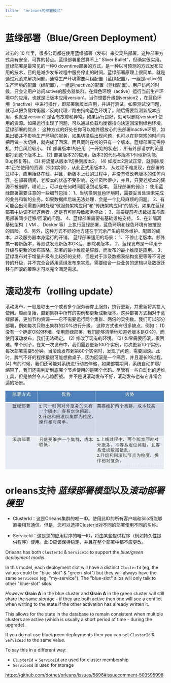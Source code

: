 ```yaml
---
title:  "orleans的部署模式"
---
```




# 蓝绿部署（Blue/Green Deployment）

过去的 10 年里，很多公司都在使用蓝绿部署（发布）来实现热部署，这种部署方式具有安全、可靠的特点。蓝绿部署虽然算不上“ Sliver Bullet”，但确实很实用。
蓝绿部署是最常见的一种0 downtime部署的方式，是一种以可预测的方式发布应用的技术，目的是减少发布过程中服务停止的时间。蓝绿部署原理上很简单，就是通过冗余来解决问题。通常生产环境需要两组配置（蓝绿配置），一组是active的生产环境的配置（绿配置），一组是inactive的配置（蓝绿配置）。用户访问的时候，只会让用户访问active的服务器集群。在绿色环境（active）运行当前生产环境中的应用，也就是旧版本应用version1。当你想要升级到version2 ，在蓝色环境（inactive）中进行操作，即部署新版本应用，并进行测试。如果测试没问题，就可以把负载均衡器／反向代理／路由指向蓝色环境了。随后需要监测新版本应用，也就是version2 是否有故障和异常。如果运行良好，就可以删除version1 使用的资源。如果运行出现了问题，可以通过负载均衡器指向快速回滚到绿色环境。
蓝绿部署的优点：
这种方式的好处在你可以始终很放心的去部署inactive环境，如果出错并不影响生产环境的服务，如果切换后出现问题，也可以在非常短的时间内把再做一次切换，就完成了回滚。而且同时在线的只有一个版本。蓝绿部署无需停机，并且风险较小。
(1) 部署版本1的应用（一开始的状态），所有外部请求的流量都打到这个版本上。
(2) 部署版本2的应用，版本2的代码与版本1不同(新功能、Bug修复等)。
(3) 将流量从版本1切换到版本2。
(4) 如版本2测试正常，就删除版本1正在使用的资源（例如实例），从此正式用版本2。
从过程不难发现，在部署的过程中，应用始终在线。并且，新版本上线的过程中，并没有修改老版本的任何内容，在部署期间，老版本的状态不受影响。这样风险很小，并且，只要老版本的资源不被删除，理论上，可以在任何时间回滚到老版本。
蓝绿部署的弱点：
使用蓝绿部署需要注意的一些细节包括：
1、当切换到蓝色环境时，需要妥当处理未完成的业务和新的业务。如果数据库后端无法处理，会是一个比较麻烦的问题。
2、有可能会出现需要同时处理“微服务架构应用”和“传统架构应用”的情况，如果在蓝绿部署中协调不好这两者，还是有可能导致服务停止；
3、需要提前考虑数据库与应用部署同步迁移/回滚的问题。
4、蓝绿部署需要有基础设施支持。
5、在非隔离基础架构（ VM 、 Docker 等）上执行蓝绿部署，蓝色环境和绿色环境有被摧毁的风险。
6、另外，这种方式不好的地方还在于冗余产生的额外维护、配置的成本，以及服务器本身运行的开销。
蓝绿部署适用的场景：
1、不停止老版本，额外搞一套新版本，等测试发现新版本OK后，删除老版本。
2、蓝绿发布是一种用于升级与更新的发布策略，部署的最小维度是容器，而发布的最小维度是应用。
3、蓝绿发布对于增量升级有比较好的支持，但是对于涉及数据表结构变更等等不可逆转的升级，并不完全合适用蓝绿发布来实现，需要结合一些业务的逻辑以及数据迁移与回滚的策略才可以完全满足需求。

 

# 滚动发布（rolling update）

滚动发布，一般是取出一个或者多个服务器停止服务，执行更新，并重新将其投入使用。周而复始，直到集群中所有的实例都更新成新版本。这种部署方式相对于蓝绿部署，更加节约资源——它不需要运行两个集群、两倍的实例数。我们可以部分部署，例如每次只取出集群的20%进行升级。
这种方式也有很多缺点，例如：
(1) 没有一个确定OK的环境。使用蓝绿部署，我们能够清晰地知道老版本是OK的，而使用滚动发布，我们无法确定。
(2) 修改了现有的环境。
(3) 如果需要回滚，很困难。举个例子，在某一次发布中，我们需要更新100个实例，每次更新10个实例，每次部署需要5分钟。当滚动发布到第80个实例时，发现了问题，需要回滚。此时，脾气不好的程序猿很可能想掀桌子，因为回滚是一个痛苦，并且漫长的过程。
(4) 有的时候，我们还可能对系统进行动态伸缩，如果部署期间，系统自动扩容/缩容了，我们还需判断到底哪个节点使用的是哪个代码。尽管有一些自动化的运维工具，但是依然令人心惊胆战。
并不是说滚动发布不好，滚动发布也有它非常合适的场景。


![img](../../assets/images/2020-02-03-orleans-Deployment/20190516171224267.png)



# orleans支持 *蓝绿部署模型*以及*滚动部署模型*

- ClusterId：这是Orleans集群的唯一ID。使用此ID的所有客户端和Silo将能够直接相互通信。但是，您可以选择ClusterId对不同的部署使用不同的名称。

- ServiceId：这是您的应用程序的唯一ID，将由某些提供程序（例如持久性提供程序）使用。此ID应该保持稳定，并且在整个部署中都不应更改。

Orleans has both `ClusterId` & `ServiceId` to support the *blue/green deployment model*.

In this model, each deployment slot will have a distinct `ClusterId` (eg, the values could be "blue-slot" & "green-slot") but they will always have the same `ServiceId` (eg, "my-service"). The "blue-slot" silos will only talk to other "blue-slot" silos.

*However* **Grain A** in the blue cluster and **Grain A** in the green cluster will still share the same storage - if they are both active then one will see a conflict when writing to the state if the other activation has already written it.

This allows for the state in the database to remain consistent when multiple clusters are active (which is usually a short period of time - during the upgrade).

If you do not use blue/green deployments then you can set `ClusterId` & `ServiceId` to the same value.

To say this in a different way:

- `ClusterId` + `ServiceId` are used for cluster membership
- `ServiceId` is used for storage

https://github.com/dotnet/orleans/issues/5696#issuecomment-503595998